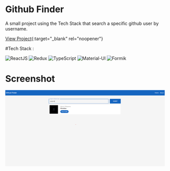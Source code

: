 # Github Finder

A small project using the Tech Stack that search a specific github user by username.

[View Project](https://devfinder-gules.vercel.app/){:target="_blank" rel="noopener"}

#Tech Stack :

![ReactJS](https://img.shields.io/badge/-ReactJS-000000?style=flat-square&logo=react)
![Redux](https://img.shields.io/badge/-Redux-764abc?style=flat-square&logo=redux)
![TypeScript](https://img.shields.io/badge/-TypeScript-fff?style=flat-square&logo=typescript)
![Material-UI](https://img.shields.io/badge/-MaterialUI-007FFF?style=flat-square&logo=materialui)
![Formik](https://img.shields.io/badge/-Formik-007FFF?style=flat-square&logo=formik)

# Screenshot
![Alt text](/src/public/githubfinder.png?raw=true 'Github Finder')
